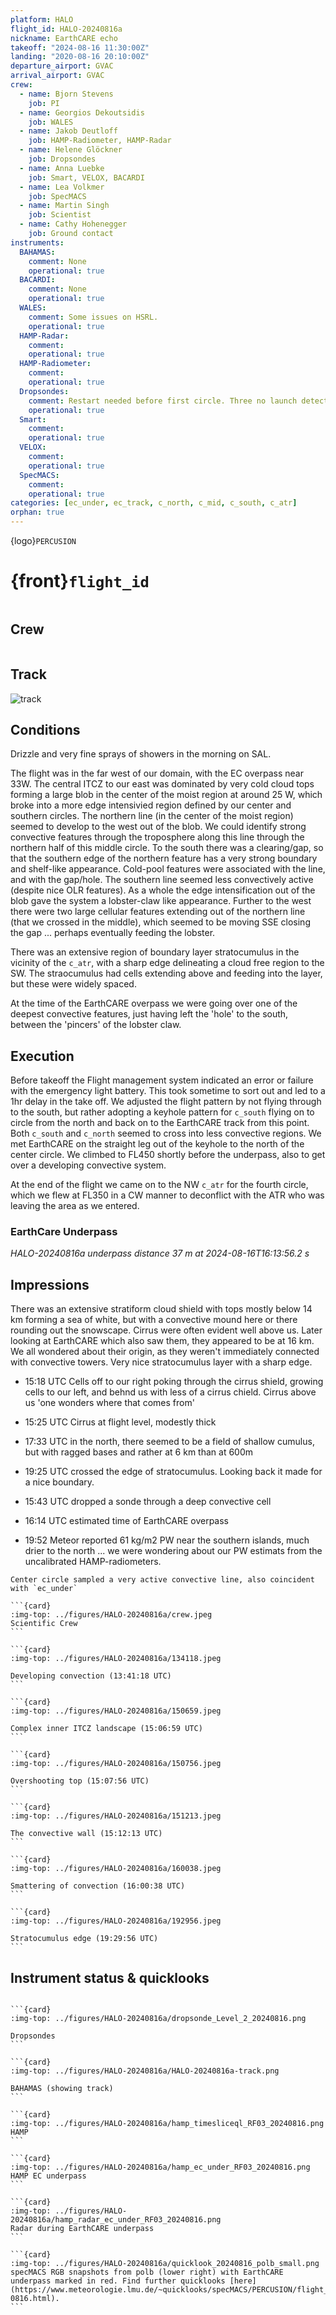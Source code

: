 ```yaml
---
platform: HALO
flight_id: HALO-20240816a
nickname: EarthCARE echo
takeoff: "2024-08-16 11:30:00Z"
landing: "2020-08-16 20:10:00Z"
departure_airport: GVAC
arrival_airport: GVAC
crew:
  - name: Bjorn Stevens
    job: PI
  - name: Georgios Dekoutsidis
    job: WALES
  - name: Jakob Deutloff
    job: HAMP-Radiometer, HAMP-Radar
  - name: Helene Glöckner
    job: Dropsondes
  - name: Anna Luebke
    job: Smart, VELOX, BACARDI
  - name: Lea Volkmer
    job: SpecMACS
  - name: Martin Singh
    job: Scientist
  - name: Cathy Hohenegger
    job: Ground contact
instruments:
  BAHAMAS:
    comment: None
    operational: true
  BACARDI:
    comment: None
    operational: true
  WALES:
    comment: Some issues on HSRL.
    operational: true
  HAMP-Radar:
    comment: 
    operational: true
  HAMP-Radiometer:
    comment: 
    operational: true
  Dropsondes:
    comment: Restart needed before first circle. Three no launch detects.
    operational: true
  Smart:
    comment: 
    operational: true
  VELOX:
    comment: 
    operational: true
  SpecMACS:
    comment: 
    operational: true
categories: [ec_under, ec_track, c_north, c_mid, c_south, c_atr]
orphan: true
---
```


{logo}`PERCUSION`

# {front}`flight_id`

```{badges}
```

## Crew

```{crew-list}
```

## Track
![track](../figures/HALO-20240816a/HALO-20240816a-track.png)

## Conditions

Drizzle and very fine sprays of showers in the morning on SAL. 

The flight was in the far west of our domain, with the EC overpass near 33W.  The central ITCZ to our east was dominated by very cold cloud tops forming a large blob in the center of the moist region at around 25 W, which broke into a more edge intensivied region defined by our center and southern circles.  The northern line (in the center of the moist region) seemed to develop to the west out of the blob.  We could identify strong convective features through the troposphere along this line through the northern half of this middle circle.  To the south there was a clearing/gap, so that the southern edge of the northern feature has a very strong boundary and shelf-like appearance.  Cold-pool features were associated with the line, and with the gap/hole.  The southern line seemed less convectively active (despite nice OLR features).  As a whole the edge intensification out of the blob gave the system a lobster-claw like appearance.  Further to the west there were two large cellular features extending out of the northern line (that we crossed in the middle), which seemed to be moving SSE closing the gap ... perhaps eventually feeding the lobster.

There was an extensive region of boundary layer stratocumulus in the vicinity of the `c_atr`, with a sharp edge delineating a cloud free region to the SW.  The straocumulus had cells extending above and feeding into the layer, but these were widely spaced.

At the time of the EarthCARE overpass we were going over one of the deepest convective features, just having left the 'hole' to the south, between the 'pincers' of the lobster claw.

## Execution

Before takeoff the Flight management system indicated an error or failure with the emergency light battery.  This took sometime to sort out and led to a 1hr delay in the take off.  We adjusted the flight pattern by not flying through to the south, but rather adopting a keyhole pattern for `c_south` flying on to circle from the north and back on to the EarthCARE track from this point.  Both `c_south` and `c_north` seemed to cross into less convective regions. We met EarthCARE on the straight leg out of the keyhole to the north of the center circle.  We climbed to FL450 shortly before the underpass, also to get over a developing convective system.

At the end of the flight we came on to the NW `c_atr` for the fourth circle, which we flew at FL350 in a CW manner to deconflict with the ATR who was leaving the area as we entered.

### EarthCare Underpass

*HALO-20240816a underpass distance 37 m at 2024-08-16T16:13:56.2 s*

## Impressions

There was an extensive stratiform cloud shield with tops mostly below 14 km forming a sea of white, but with a convective mound here or there rounding out the snowscape. Cirrus were often evident well above us.  Later looking at EarthCARE which also saw them, they appeared to be at 16 km.  We all wondered about their origin, as they weren't immediately connected with convective towers.   Very nice stratocumulus layer with a sharp edge.

- 15:18 UTC Cells off to our right poking through the cirrus shield, growing cells to our left, and behnd us with less of a cirrus chield. Cirrus above us 'one wonders where that comes from'

- 15:25 UTC Cirrus at flight level, modestly thick

- 17:33 UTC in the north, there seemed to be a field of shallow cumulus, but with ragged bases and rather at 6 km than at 600m

- 19:25 UTC crossed the edge of stratocumulus.  Looking back it made for a nice boundary.

- 15:43 UTC dropped a sonde through a deep convective cell

- 16:14 UTC estimated time of EarthCARE overpass

- 19:52 Meteor reported 61 kg/m2 PW near the southern islands, much drier to the north ... we were wondering about our PW estimats from the uncalibrated HAMP-radiometers.

```{note}
Center circle sampled a very active convective line, also coincident with `ec_under`
```

````{card-carousel} 2
```{card}
:img-top: ../figures/HALO-20240816a/crew.jpeg
Scientific Crew
```

```{card}
:img-top: ../figures/HALO-20240816a/134118.jpeg

Developing convection (13:41:18 UTC)
```

```{card}
:img-top: ../figures/HALO-20240816a/150659.jpeg

Complex inner ITCZ landscape (15:06:59 UTC)
```

```{card}
:img-top: ../figures/HALO-20240816a/150756.jpeg

Overshooting top (15:07:56 UTC)
```

```{card}
:img-top: ../figures/HALO-20240816a/151213.jpeg

The convective wall (15:12:13 UTC)
```

```{card}
:img-top: ../figures/HALO-20240816a/160038.jpeg

Smattering of convection (16:00:38 UTC)
```

```{card}
:img-top: ../figures/HALO-20240816a/192956.jpeg

Stratocumulus edge (19:29:56 UTC)
```

````

## Instrument status & quicklooks

```{instrument-table}
```

````{card-carousel} 2
```{card}
:img-top: ../figures/HALO-20240816a/dropsonde_Level_2_20240816.png

Dropsondes
```

```{card}
:img-top: ../figures/HALO-20240816a/HALO-20240816a-track.png

BAHAMAS (showing track)
```

```{card}
:img-top: ../figures/HALO-20240816a/hamp_timesliceql_RF03_20240816.png
HAMP 
```

```{card}
:img-top: ../figures/HALO-20240816a/hamp_ec_under_RF03_20240816.png
HAMP EC underpass
```

```{card}
:img-top: ../figures/HALO-20240816a/hamp_radar_ec_under_RF03_20240816.png
Radar during EarthCARE underpass
```

```{card}
:img-top: ../figures/HALO-20240816a/quicklook_20240816_polb_small.png
specMACS RGB snapshots from polb (lower right) with EarthCARE underpass marked in red. Find further quicklooks [here](https://www.meteorologie.lmu.de/~quicklooks/specMACS/PERCUSION/flight_HALO-0816.html).
```

````
